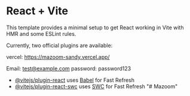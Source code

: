 # React + Vite

This template provides a minimal setup to get React working in Vite with HMR and some ESLint rules.

Currently, two official plugins are available:

vercel: https://mazoom-sandy.vercel.app/ 

Email: test@example.com
password: password123


- [@vitejs/plugin-react](https://github.com/vitejs/vite-plugin-react/blob/main/packages/plugin-react/README.md) uses [Babel](https://babeljs.io/) for Fast Refresh
- [@vitejs/plugin-react-swc](https://github.com/vitejs/vite-plugin-react-swc) uses [SWC](https://swc.rs/) for Fast Refresh
"# Mazoom" 
